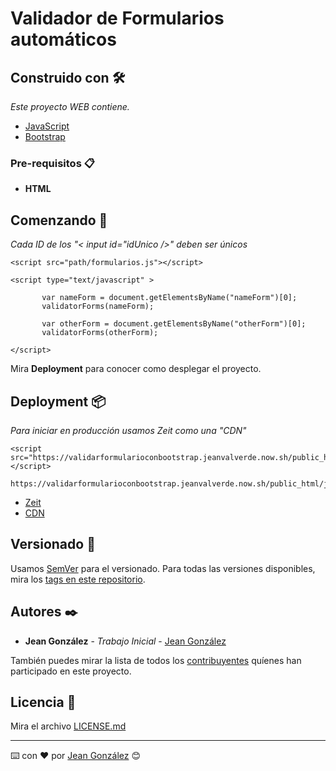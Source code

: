 # Validador de Formularios automáticos 


## Construido con 🛠️

_Este proyecto WEB contiene._

* [JavaScript](https://www.javascript.com/) 
* [Bootstrap](https://getbootstrap.com/) 

### Pre-requisitos 📋

* **HTML** 

## Comenzando 🚀

_Cada ID de los "< input id="idUnico />" deben ser únicos_

```
<script src="path/formularios.js"></script>
```

```
<script type="text/javascript" >

       var nameForm = document.getElementsByName("nameForm")[0];
       validatorForms(nameForm);
       
       var otherForm = document.getElementsByName("otherForm")[0];
       validatorForms(otherForm);
       
</script>
```


Mira **Deployment** para conocer como desplegar el proyecto.


## Deployment 📦

_Para iniciar en producción usamos Zeit como una "CDN"_

```
<script src="https://validarformularioconbootstrap.jeanvalverde.now.sh/public_html/js/formularios.js"></script> 
```
```
https://validarformularioconbootstrap.jeanvalverde.now.sh/public_html/js/formularios.js
```


* [Zeit](https://www.zeit.co/)
* [CDN](https://validarformularioconbootstrap.jeanvalverde.now.sh/public_html/js/formularios.js)

## Versionado 📌

Usamos [SemVer](http://semver.org/) para el versionado. Para todas las versiones disponibles, mira los [tags en este repositorio](https://github.com/jeanValverde/validarFormularioConBootstrap/tags).

## Autores ✒️

* **Jean González** - *Trabajo Inicial* - [Jean González](https://github.com/jeanValverde)

También puedes mirar la lista de todos los [contribuyentes](https://github.com/jeanValverde/validarFormularioConBootstrap/contributors) quíenes han participado en este proyecto. 

## Licencia 📄

Mira el archivo [LICENSE.md](LICENSE.md)

---
⌨️ con ❤️ por [Jean González](https://github.com/jeanValverde) 😊
